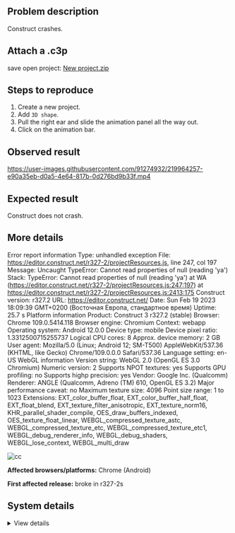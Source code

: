 ## Problem description

Construct crashes.

## Attach a .c3p

save open project: [New project.zip](https://github.com/WilsonPercival/WilsonPercival/files/10777496/New.project.zip)

## Steps to reproduce

1. Create a new project.
2. Add `3D shape`.
3. Pull the right ear and slide the animation panel all the way out.
4. Click on the animation bar.

## Observed result

https://user-images.githubusercontent.com/91274932/219964257-e90a35eb-d0a5-4e64-817b-0d276bd9b33f.mp4

## Expected result

Construct does not crash.

## More details

Error report information
Type: unhandled exception
File: https://editor.construct.net/r327-2/projectResources.js, line 247, col 197
Message: Uncaught TypeError: Cannot read properties of null (reading 'ya')
Stack: TypeError: Cannot read properties of null (reading 'ya') at WA (https://editor.construct.net/r327-2/projectResources.js:247:197) at https://editor.construct.net/r327-2/projectResources.js:2413:175
Construct version: r327.2
URL: https://editor.construct.net/
Date: Sun Feb 19 2023 18:09:39 GMT+0200 (Восточная Европа, стандартное время)
Uptime: 25.7 s
Platform information
Product: Construct 3 r327.2 (stable)
Browser: Chrome 109.0.5414.118
Browser engine: Chromium
Context: webapp
Operating system: Android 12.0.0
Device type: mobile
Device pixel ratio: 1.3312500715255737
Logical CPU cores: 8
Approx. device memory: 2 GB
User agent: Mozilla/5.0 (Linux; Android 12; SM-T500) AppleWebKit/537.36 (KHTML, like Gecko) Chrome/109.0.0.0 Safari/537.36
Language setting: en-US
WebGL information
Version string: WebGL 2.0 (OpenGL ES 3.0 Chromium)
Numeric version: 2
Supports NPOT textures: yes
Supports GPU profiling: no
Supports highp precision: yes
Vendor: Google Inc. (Qualcomm)
Renderer: ANGLE (Qualcomm, Adreno (TM) 610, OpenGL ES 3.2)
Major performance caveat: no
Maximum texture size: 4096
Point size range: 1 to 1023
Extensions: EXT_color_buffer_float, EXT_color_buffer_half_float, EXT_float_blend, EXT_texture_filter_anisotropic, EXT_texture_norm16, KHR_parallel_shader_compile, OES_draw_buffers_indexed, OES_texture_float_linear, WEBGL_compressed_texture_astc, WEBGL_compressed_texture_etc, WEBGL_compressed_texture_etc1, WEBGL_debug_renderer_info, WEBGL_debug_shaders, WEBGL_lose_context, WEBGL_multi_draw

![cc](https://user-images.githubusercontent.com/91274932/219964596-5381794a-0088-425b-ba7d-3662a5a36020.png)

**Affected browsers/platforms:** Chrome (Android)

**First affected release:** broke in r327-2s

## System details

<details><summary>View details</summary>

Platform information
Product: Construct 3 r327.2 (stable)
Browser: Chrome 109.0.5414.118
Browser engine: Chromium
Context: webapp
Operating system: Android 12.0.0
Device type: mobile
Device pixel ratio: 1.3312500715255737
Logical CPU cores: 8
Approx. device memory: 2 GB
User agent: Mozilla/5.0 (Linux; Android 12; SM-T500) AppleWebKit/537.36 (KHTML, like Gecko) Chrome/109.0.0.0 Safari/537.36
Language setting: en-US
Local storage
Storage quota (approx): 13 gb
Storage usage (approx): 25 mb (0.2%)
Persistant storage: No
Browser support notes
This list contains missing features that are not required, but could improve performance or user experience if supported.
UI effects are disabled in settings.
WebGL information
Version string: WebGL 2.0 (OpenGL ES 3.0 Chromium)
Numeric version: 2
Supports NPOT textures: yes
Supports GPU profiling: no
Supports highp precision: yes
Vendor: Google Inc. (Qualcomm)
Renderer: ANGLE (Qualcomm, Adreno (TM) 610, OpenGL ES 3.2)
Major performance caveat: no
Maximum texture size: 4096
Point size range: 1 to 1023
Extensions:
EXT_color_buffer_float
EXT_color_buffer_half_float
EXT_float_blend
EXT_texture_filter_anisotropic
EXT_texture_norm16
KHR_parallel_shader_compile
OES_draw_buffers_indexed
OES_texture_float_linear
WEBGL_compressed_texture_astc
WEBGL_compressed_texture_etc
WEBGL_compressed_texture_etc1
WEBGL_debug_renderer_info
WEBGL_debug_shaders
WEBGL_lose_context
WEBGL_multi_draw
Audio information
System sample rate: 48000 Hz
Output channels: 2
Output interpretation: speakers
Supported decode formats:
WebM Opus (audio/webm; codecs=opus)
Ogg Opus (audio/ogg; codecs=opus)
WebM Vorbis (audio/webm; codecs=vorbis)
Ogg Vorbis (audio/ogg; codecs=vorbis)
MPEG-4 AAC (audio/mp4; codecs=mp4a.40.5)
MP3 (audio/mpeg)
FLAC (audio/flac)
PCM WAV (audio/wav; codecs=1)
Supported encode formats:
WebM Opus (audio/webm; codecs=opus)
Video information
Supported decode formats:
WebM AV1 (video/webm; codecs=av01.0.00M.08)
MP4 AV1 (video/mp4; codecs=av01.0.00M.08)
WebM VP9 (video/webm; codecs=vp9)
WebM VP8 (video/webm; codecs=vp8)
H.265 (video/mp4; codecs=hev1.1.2.L93.B0)
H.264 (video/mp4; codecs=avc1.42E01E)
Supported encode formats:
WebM VP9 (video/webm; codecs=vp9)
WebM VP8 (video/webm; codecs=vp8)

</details>
